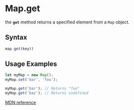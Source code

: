 # Map.get

the **`get`** method returns a specified element from a `Map` object.

## Syntax

```js
map.get(key))
```

## Usage Examples

```js
let myMap = new Map();
myMap.set('bar', 'foo');

myMap.get('bar'); // Returns "foo"
myMap.get('baz'); // Returns undefined
```

[MDN reference](https://developer.mozilla.org/en-US/docs/Web/JavaScript/Reference/Global_Objects/Map/get)
